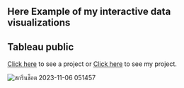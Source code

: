 ## Here Example of my interactive data visualizations

## Tableau public
[Click here](https://public.tableau.com/app/profile/athiwat.sirinantipak/viz/MinnesotaTrafficVolumeCharts_16971346261900/Dashboard1) to see a project or [Click here](https://public.tableau.com/app/profile/athiwat.sirinantipak/vizzes) to see my project.

![สกรีนช็อต 2023-11-06 051457](https://github.com/Mvrkery/Data-Science-Bootcamp-Projects/assets/138161362/8bf48452-b217-45de-9a2d-8c658b910f2e)
